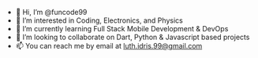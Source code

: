 - 👋 Hi, I’m @funcode99
- 👀 I’m interested in Coding, Electronics, and Physics
- 🌱 I’m currently learning Full Stack Mobile Development & DevOps
- 💞️ I’m looking to collaborate on Dart, Python & Javascript based projects
- 📫 You can reach me by email at luth.idris.99@gmail.com

<!---
funcode99/funcode99 is a ✨ special ✨ repository because its `README.md` (this file) appears on your GitHub profile.
You can click the Preview link to take a look at your changes.
--->
